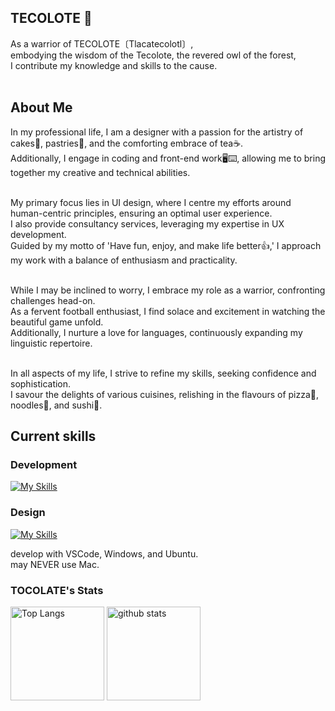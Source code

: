 ## TECOLOTE 🦉

As a warrior of TECOLOTE〔Tlacatecolotl〕, <br>
embodying the wisdom of the Tecolote, the revered owl of the forest, <br>
I contribute my knowledge and skills to the cause.<br><br>

## About Me

In my professional life, I am a designer with a passion for the artistry of cakes🍰, pastries🧁, and the comforting embrace of tea☕. <br>
Additionally, I engage in coding and front-end work🖥⌨, allowing me to bring together my creative and technical abilities.<br><br>

My primary focus lies in UI design, where I centre my efforts around human-centric principles, ensuring an optimal user experience. <br>
I also provide consultancy services, leveraging my expertise in UX development. <br>
Guided by my motto of 'Have fun, enjoy, and make life better👍,' I approach my work with a balance of enthusiasm and practicality.<br><br>

While I may be inclined to worry, I embrace my role as a warrior, confronting challenges head-on. <br>
As a fervent football enthusiast, I find solace and excitement in watching the beautiful game unfold. <br>
Additionally, I nurture a love for languages, continuously expanding my linguistic repertoire.<br><br>

In all aspects of my life, I strive to refine my skills, seeking confidence and sophistication. <br>
I savour the delights of various cuisines, relishing in the flavours of pizza🍕, noodles🍜, and sushi🍣.<br>

## Current skills

### Development
[![My Skills](https://skillicons.dev/icons?i=html,css,js,vue,nuxtjs,nextjs,vite,react,nodejs,py,aws,deno,discord,wordpress,firebase&perline=6)](https://skillicons.dev)

### Design

[![My Skills](https://skillicons.dev/icons?i=ai,ps,xd,pr,ae&perline=6)](https://skillicons.dev)

develop with VSCode, Windows, and Ubuntu.<br>
may NEVER use Mac.

### TOCOLATE's Stats
<p align="left"> 
  <img alt="Top Langs" height="150px" src="https://github-readme-stats.vercel.app/api/top-langs/?username=tlacatecolotl&layout=compact&show_icons=true&theme=onedark" />
  <img alt="github stats" height="150px" src="https://github-readme-stats.vercel.app/api?username=tlacatecolotl&theme=onedark&show_icons=ture" />
</p>
